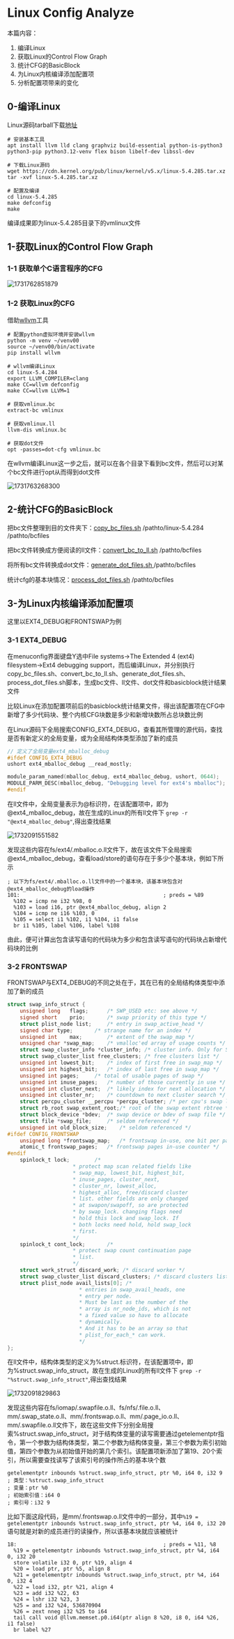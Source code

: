 # Linux Config Analyze

本篇内容：

1. 编译Linux
2. 获取Linux的Control Flow Graph
3. 统计CFG的BasicBlock
4. 为Linux内核编译添加配置项
5. 分析配置项带来的变化

## 0-编译Linux

Linux源码tarball下载[地址](https://kernel.org/)

```shell
# 安装基本工具
apt install llvm lld clang graphviz build-essential python-is-python3 python3-pip python3.12-venv flex bison libelf-dev libssl-dev

# 下载Linux源码
wget https://cdn.kernel.org/pub/linux/kernel/v5.x/linux-5.4.285.tar.xz
tar -xvf linux-5.4.285.tar.xz

# 配置及编译
cd linux-5.4.285
make defconfig
make
```

编译成果即为linux-5.4.285目录下的vmlinux文件

## 1-获取Linux的Control Flow Graph

### 1-1 获取单个C语言程序的CFG

![1731762851879](image/02_linux-config/C-program.png)

### 1-2 获取Linux的CFG

借助[wllvm](https://github.com/travitch/whole-program-llvm)工具

```shell
# 配置python虚拟环境并安装wllvm
python -m venv ~/venv00
source ~/venv00/bin/activate
pip install wllvm

# wllvm编译Linux
cd linux-5.4.284
export LLVM_COMPILER=clang
make CC=wllvm defconfig
make CC=wllvm LLVM=1

# 获取vmlinux.bc
extract-bc vmlinux

# 获取vmlinux.ll
llvm-dis vmlinux.bc

# 获取dot文件
opt -passes=dot-cfg vmlinux.bc
```

在wllvm编译Linux这一步之后，就可以在各个目录下看到bc文件，然后可以对某个bc文件进行opt从而得到dot文件

![1731763268300](image/02_linux-config/bcfiles.png)

## 2-统计CFG的BasicBlock

把bc文件整理到目的文件夹下：[copy_bc_files.sh](02_linux-config/script/01_copy_bc_files.sh) /pathto/linux-5.4.284 /pathto/bcfiles

把bc文件转换成方便阅读的ll文件：[convert_bc_to_ll.sh](02_linux-config/script/02_convert_bc_to_ll.sh) /pathto/bcfiles

将所有bc文件转换成dot文件：[generate_dot_files.sh	](02_linux-config/script/03_generate_dot_files.sh)/pathto/bcfiles

统计cfg的基本块情况：[process_dot_files.sh](02_linux-config/script/04_process_dot_files.sh) /pathto/bcfiles

## 3-为Linux内核编译添加配置项

这里以EXT4_DEBUG和FRONTSWAP为例

### 3-1 EXT4_DEBUG

在menuconfig界面键盘Y选中File systems->The Extended 4 (ext4) filesystem->Ext4 debugging support，而后编译Linux，并分别执行copy_bc_files.sh、convert_bc_to_ll.sh、generate_dot_files.sh、process_dot_files.sh脚本，生成bc文件、ll文件、dot文件和basicblock统计结果文件

比较Linux在添加配置项前后的basicblock统计结果文件，得出该配置项在CFG中新增了多少代码块、整个内核CFG块数是多少和新增块数所占总块数比例

在Linux源码下全局搜索CONFIG_EXT4_DEBUG，查看其所管理的源代码，查找是否有新定义的全局变量，或为全局结构体类型添加了新的成员

```c
// 定义了全局变量ext4_mballoc_debug
#ifdef CONFIG_EXT4_DEBUG
ushort ext4_mballoc_debug __read_mostly;

module_param_named(mballoc_debug, ext4_mballoc_debug, ushort, 0644);
MODULE_PARM_DESC(mballoc_debug, "Debugging level for ext4's mballoc");
#endif
```

在ll文件中，全局变量表示为@标识符，在该配置项中，即为@ext4_mballoc_debug，故在生成的Linux的所有ll文件下 `grep -r "@ext4_mballoc_debug"`,得出查找结果

![1732091551582](image/02_linux-config/grep.png)

发现这些内容在fs/ext4/.mballoc.o.ll文件下，故在该文件下全局搜索@ext4_mballoc_debug，查看load/store的语句存在于多少个基本块，例如下所示

```
; 以下为fs/ext4/.mballoc.o.ll文件中的一个基本块，该基本块包含对@ext4_mballoc_debug的load操作
101:                                              ; preds = %89
  %102 = icmp ne i32 %98, 0
  %103 = load i16, ptr @ext4_mballoc_debug, align 2
  %104 = icmp ne i16 %103, 0
  %105 = select i1 %102, i1 %104, i1 false
  br i1 %105, label %106, label %108
```

由此，便可计算出包含读写语句的代码块为多少和包含读写语句的代码块占新增代码块的比例

### 3-2 FRONTSWAP

FRONTSWAP与EXT4_DEBUG的不同之处在于，其在已有的全局结构体类型中添加了新的成员

```c
struct swap_info_struct {
	unsigned long	flags;		/* SWP_USED etc: see above */
	signed short	prio;		/* swap priority of this type */
	struct plist_node list;		/* entry in swap_active_head */
	signed char	type;		/* strange name for an index */
	unsigned int	max;		/* extent of the swap_map */
	unsigned char *swap_map;	/* vmalloc'ed array of usage counts */
	struct swap_cluster_info *cluster_info; /* cluster info. Only for SSD */
	struct swap_cluster_list free_clusters; /* free clusters list */
	unsigned int lowest_bit;	/* index of first free in swap_map */
	unsigned int highest_bit;	/* index of last free in swap_map */
	unsigned int pages;		/* total of usable pages of swap */
	unsigned int inuse_pages;	/* number of those currently in use */
	unsigned int cluster_next;	/* likely index for next allocation */
	unsigned int cluster_nr;	/* countdown to next cluster search */
	struct percpu_cluster __percpu *percpu_cluster; /* per cpu's swap location */
	struct rb_root swap_extent_root;/* root of the swap extent rbtree */
	struct block_device *bdev;	/* swap device or bdev of swap file */
	struct file *swap_file;		/* seldom referenced */
	unsigned int old_block_size;	/* seldom referenced */
#ifdef CONFIG_FRONTSWAP
	unsigned long *frontswap_map;	/* frontswap in-use, one bit per page */
	atomic_t frontswap_pages;	/* frontswap pages in-use counter */
#endif
	spinlock_t lock;		/*
					 * protect map scan related fields like
					 * swap_map, lowest_bit, highest_bit,
					 * inuse_pages, cluster_next,
					 * cluster_nr, lowest_alloc,
					 * highest_alloc, free/discard cluster
					 * list. other fields are only changed
					 * at swapon/swapoff, so are protected
					 * by swap_lock. changing flags need
					 * hold this lock and swap_lock. If
					 * both locks need hold, hold swap_lock
					 * first.
					 */
	spinlock_t cont_lock;		/*
					 * protect swap count continuation page
					 * list.
					 */
	struct work_struct discard_work; /* discard worker */
	struct swap_cluster_list discard_clusters; /* discard clusters list */
	struct plist_node avail_lists[0]; /*
					   * entries in swap_avail_heads, one
					   * entry per node.
					   * Must be last as the number of the
					   * array is nr_node_ids, which is not
					   * a fixed value so have to allocate
					   * dynamically.
					   * And it has to be an array so that
					   * plist_for_each_* can work.
					   */
};
```

在ll文件中，结构体类型的定义为%struct.标识符，在该配置项中，即为%struct.swap_info_struct，故在生成的Linux的所有ll文件下 `grep -r "%struct.swap_info_struct"`,得出查找结果

![1732091829863](image/02_linux-config/grep-struct.png)

发现这些内容在fs/iomap/.swapfile.o.ll、fs/nfs/.file.o.ll、mm/.swap_state.o.ll、mm/.frontswap.o.ll、mm/.page_io.o.ll、mm/.swapfile.o.ll文件下，故在这些文件下分别全局搜索%struct.swap_info_struct，对于结构体变量的读写需要通过getelementptr指令，第一个参数为结构体类型，第二个参数为结构体变量，第三个参数为索引初始值，第四个参数为从初始值开始的第几个索引。该配置项新添加了第19、20个索引，所以需要查找读写了该索引号的操作所占的基本块个数

```
getelementptr inbounds %struct.swap_info_struct, ptr %0, i64 0, i32 9
; 类型：%struct.swap_info_struct
; 变量：ptr %0
; 初始索引值：i64 0
; 索引号：i32 9
```

比如下面这段代码，是mm/.frontswap.o.ll文件中的一部分，其中`%19 = getelementptr inbounds %struct.swap_info_struct, ptr %4, i64 0, i32 20`语句就是对新的成员进行的读操作，所以该基本块就应该被统计

```
18:                                               ; preds = %11, %8
  %19 = getelementptr inbounds %struct.swap_info_struct, ptr %4, i64 0, i32 20
  store volatile i32 0, ptr %19, align 4
  %20 = load ptr, ptr %5, align 8
  %21 = getelementptr inbounds %struct.swap_info_struct, ptr %4, i64 0, i32 4
  %22 = load i32, ptr %21, align 4
  %23 = add i32 %22, 63
  %24 = lshr i32 %23, 3
  %25 = and i32 %24, 536870904
  %26 = zext nneg i32 %25 to i64
  tail call void @llvm.memset.p0.i64(ptr align 8 %20, i8 0, i64 %26, i1 false)
  br label %27
```
